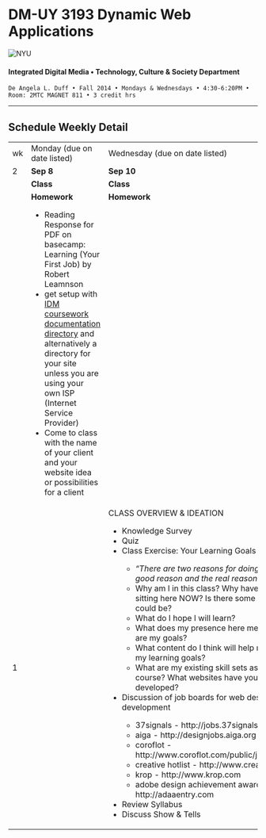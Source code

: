 # DM-UY 3193 Dynamic Web Applications

![NYU](http://ws2.polishedsolid.com/de/nyu_soe_logo.png)
#### Integrated Digital Media • Technology, Culture & Society Department

    De Angela L. Duff • Fall 2014 • Mondays & Wednesdays • 4:30-6:20PM • Room: 2MTC MAGNET 811 • 3 credit hrs

---

## Schedule Weekly Detail

<table>
<tr>
<td>wk</td>
<td>Monday (due on date listed)</td>
<td>Wednesday (due on date listed)</td>
</tr>
<!-- second week -->
    <tr>
        <td valign="top" rowspan="3">2</td>
        <td valign="top"><strong>Sep 8</strong></td>
        <td valign="top"><strong>Sep 10</strong></td>
    </tr>
    <tr>
        <td valign="top"><strong>Class</strong></td>
        <td valign="top"><strong>Class</strong></td>
    </tr>
    <tr>
        <td valign="top"><strong>Homework</strong><ul>  
        <li>Reading Response for PDF on basecamp: Learning (Your First Job) by Robert Leamnson</li>
        <li>get setup with <a href="dm3193_projects.md#idm">IDM coursework documentation directory</a> and alternatively a directory for your site unless you are using your own ISP (Internet Service Provider)</li>
       <li>Come to class with the name of your client and your website idea or possibilities for a client</li>
        </ul>
        </td>
        <td valign="top"><strong>Homework</strong></td>
    </tr>
<!-- first week -->
<tr>
<td>1</td>
<td></td>
<td valign="top">CLASS OVERVIEW &amp; IDEATION 
<ul>
<li>Knowledge Survey</li>
<li>Quiz</li>
<li>Class Exercise: Your Learning Goals</li>
<ul>
    <li><i>“There are two reasons for doing anything. A good reason and the real reason.”</i> –J.P. Morgan
    <li>Why am I in this class? Why have I chosen to be sitting here NOW? Is there some better place I could be?</li>
    <li>What do I hope I will learn?</li> 
    <li>What does my presence here mean to me? What are my goals?</li>
    <li>What content do I think will help me accomplish my learning goals?</li>
    <li>What are my existing skill sets as it relates to this course? What websites have you designed &amp; developed?</li>
    </ul>
<li>Discussion of job boards for web design and development</li>
    <ul>
    <li>37signals - http://jobs.37signals.com</li>
    <li>aiga - http://designjobs.aiga.org</li>
    <li>coroflot - http://www.coroflot.com/public/jobs_browse.asp</li>
    <li>creative hotlist - http://www.creativehotlist.com</li>
    <li>krop - http://www.krop.com</li>
    <li>adobe design achievement awards - http://adaaentry.com</li>
    </ul>
<li>Review Syllabus</li>
<li>Discuss Show &amp; Tells</li>
</ul></td>
</tr>

</table>